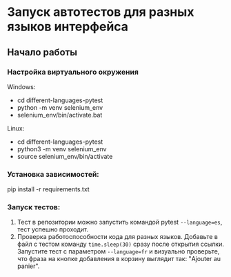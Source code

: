 # Запуск автотестов для разных языков интерфейса
## Начало работы
### Настройка виртуального окружения

Windows:
   - cd different-languages-pytest
   - python -m venv selenium_env
   - selenium_env/bin/activate.bat
     
Linux:
   - cd different-languages-pytest
   - python3 -m venv selenium_env
   - source selenium_env/bin/activate

### Установка зависимостей:

   pip install -r requirements.txt

### Запуск тестов:

1) Тест в репозитории можно запустить командой pytest `--language=es`, тест успешно проходит.
2) Проверка работоспособности кода для разных языков. Добавьте в файл с тестом команду `time.sleep(30)` сразу после открытия ссылки. Запустите тест с параметром `--language=fr` и визуально проверьте, что фраза на кнопке добавления в корзину выглядит так: "Ajouter au panier".